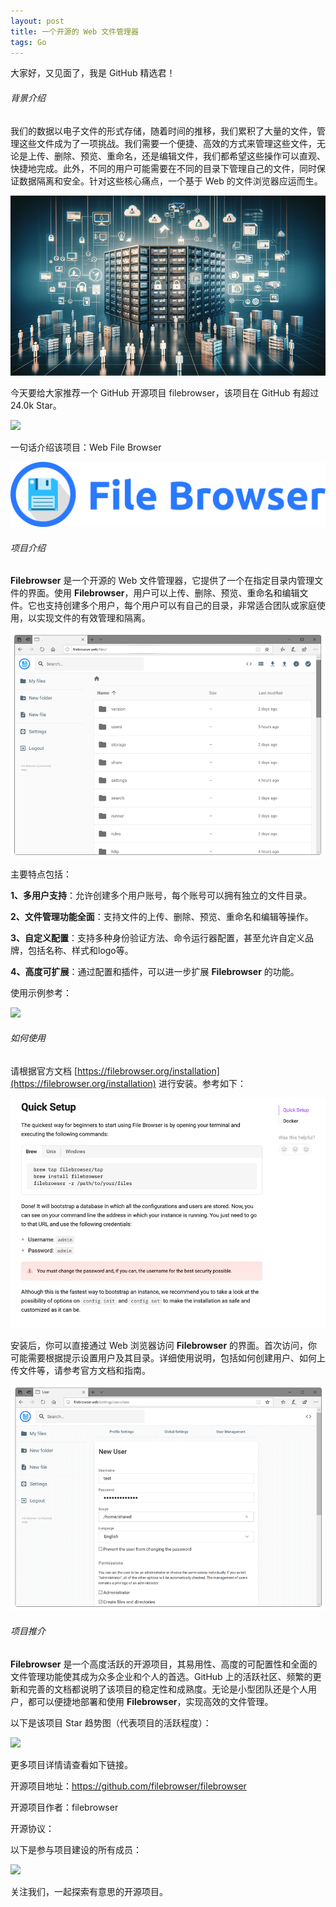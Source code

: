 ```yaml
---
layout: post
title: 一个开源的 Web 文件管理器
tags: Go
---
```


大家好，又见面了，我是 GitHub 精选君！

###### 背景介绍

我们的数据以电子文件的形式存储，随着时间的推移，我们累积了大量的文件，管理这些文件成为了一项挑战。我们需要一个便捷、高效的方式来管理这些文件，无论是上传、删除、预览、重命名，还是编辑文件，我们都希望这些操作可以直观、快捷地完成。此外，不同的用户可能需要在不同的目录下管理自己的文件，同时保证数据隔离和安全。针对这些核心痛点，一个基于 Web 的文件浏览器应运而生。

![](https://raw.githubusercontent.com/ZhuPeng/pic/master/mac/compress_tmp-8ac490a24359d893061f955787bbc4b5.png)

今天要给大家推荐一个 GitHub 开源项目 filebrowser，该项目在 GitHub 有超过 24.0k Star。

![](https://stats.deeptrain.net/repo/filebrowser/filebrowser)

一句话介绍该项目：Web File Browser

![](https://raw.githubusercontent.com/filebrowser/logo/master/banner.png)


###### 项目介绍

**Filebrowser**  是一个开源的 Web 文件管理器，它提供了一个在指定目录内管理文件的界面。使用 **Filebrowser**，用户可以上传、删除、预览、重命名和编辑文件。它也支持创建多个用户，每个用户可以有自己的目录，非常适合团队或家庭使用，以实现文件的有效管理和隔离。

![](https://raw.githubusercontent.com/ZhuPeng/pic/master/images/compress_image-20240519231443289.png)

主要特点包括：

**1、多用户支持**：允许创建多个用户账号，每个账号可以拥有独立的文件目录。

**2、文件管理功能全面**：支持文件的上传、删除、预览、重命名和编辑等操作。

**3、自定义配置**：支持多种身份验证方法、命令运行器配置，甚至允许自定义品牌，包括名称、样式和logo等。

**4、高度可扩展**：通过配置和插件，可以进一步扩展 **Filebrowser** 的功能。

使用示例参考：

![](https://user-images.githubusercontent.com/5447088/50716739-ebd26700-107a-11e9-9817-14230c53efd2.gif)

###### 如何使用

请根据官方文档 [https://filebrowser.org/installation](https://filebrowser.org/installation) 进行安装。参考如下：

![](https://raw.githubusercontent.com/ZhuPeng/pic/master/images/compress_image-20240519231528454.png)

安装后，你可以直接通过 Web 浏览器访问 **Filebrowser** 的界面。首次访问，你可能需要根据提示设置用户及其目录。详细使用说明，包括如何创建用户、如何上传文件等，请参考官方文档和指南。

![](https://raw.githubusercontent.com/ZhuPeng/pic/master/images/compress_image-20240519231646872.png)

###### 项目推介

**Filebrowser** 是一个高度活跃的开源项目，其易用性、高度的可配置性和全面的文件管理功能使其成为众多企业和个人的首选。GitHub 上的活跃社区、频繁的更新和完善的文档都说明了该项目的稳定性和成熟度。无论是小型团队还是个人用户，都可以便捷地部署和使用 **Filebrowser**，实现高效的文件管理。

以下是该项目 Star 趋势图（代表项目的活跃程度）：

![](https://api.star-history.com/svg?repos=filebrowser/filebrowser&type=Timeline)

更多项目详情请查看如下链接。

开源项目地址：https://github.com/filebrowser/filebrowser 

开源项目作者：filebrowser

开源协议：

以下是参与项目建设的所有成员：

![](https://contrib.rocks/image?repo=filebrowser/filebrowser)

关注我们，一起探索有意思的开源项目。

